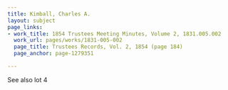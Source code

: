 ```yaml
---
title: Kimball, Charles A.
layout: subject
page_links:
- work_title: 1854 Trustees Meeting Minutes, Volume 2, 1831.005.002
  work_url: pages/works/1831-005-002
  page_title: Trustees Records, Vol. 2, 1854 (page 184)
  page_anchor: page-1279351

---
```

<p>See also lot 4</p>